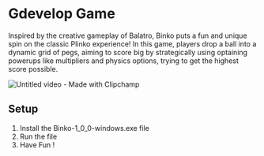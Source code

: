 # Gdevelop Game
Inspired by the creative gameplay of Balatro, Binko puts a fun and unique spin on the classic Plinko experience! In this game, players drop a ball into a dynamic grid of pegs, aiming to score big by strategically using optaining powerups like multipliers and physics options, trying to get the highest score possible.


![Untitled video - Made with Clipchamp](https://github.com/user-attachments/assets/2ec2354c-0387-436e-b6dc-5f2a4b6f6238)
 

## Setup

1. Install the Binko-1_0_0-windows.exe file
2. Run the file
3. Have Fun !
